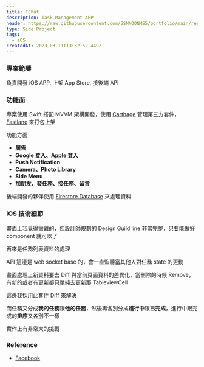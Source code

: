 ```yaml
---
title: TChat
description: Task Management APP
header: https://raw.githubusercontent.com/5SMNOONMS5/portfolio/main/resources/projects/tchat/tchat2.png
type: Side Project
tags:
  - iOS
createdAt: 2023-03-11T13:32:52.449Z
---
```


### 專案範疇

負責開發 iOS APP, 上架 App Store, 接後端 API

### 功能面

專案使用 Swift 搭配 MVVM 架構開發，使用 [Carthage](https://github.com/Carthage/Carthage) 管理第三方套件，[Fastlane](https://fastlane.tools/) 來打包上架

功能方面

* **廣告**
  <smart-figure src="https://raw.githubusercontent.com/5SMNOONMS5/portfolio/main/resources/projects/tchat/tchat5.png"></smart-figure>
* **Google 登入、Apple 登入**
  <smart-figure src="https://raw.githubusercontent.com/5SMNOONMS5/portfolio/main/resources/projects/tchat/tchat6.png"></smart-figure>
* **Push Notification**
  <smart-figure src="https://raw.githubusercontent.com/5SMNOONMS5/portfolio/main/resources/projects/tchat/tchat7.png"></smart-figure>
* **Camera、Photo Library**
  <smart-figure src="https://raw.githubusercontent.com/5SMNOONMS5/portfolio/main/resources/projects/tchat/tchat8.png"></smart-figure> 
* **Side Menu**
  <smart-figure src="https://raw.githubusercontent.com/5SMNOONMS5/portfolio/main/resources/projects/tchat/tchat9.png"></smart-figure>
* **加朋友、發任務、接任務、留言**
  <smart-figure src="https://raw.githubusercontent.com/5SMNOONMS5/portfolio/main/resources/projects/tchat/tchat10.png"></smart-figure>
  <smart-figure src="https://raw.githubusercontent.com/5SMNOONMS5/portfolio/main/resources/projects/tchat/tchat11.png"></smart-figure>

後端開發的夥伴使用 [Firestore Database](https://cloud.google.com/firestore?utm_source=google&utm_medium=cpc&utm_campaign=japac-SG-all-en-dr-SKWS-all-all-trial-DSA-dr-1605216&utm_content=text-ad-none-none-DEV_c-CRE_655856180813-ADGP_Hybrid+%7C+SKWS+-+BRO+%7C+DSA+~+All+Webpages-KWID_39700076131768134-dsa-1456167871416&userloc_9040379-network_g&utm_term=KW_&gad_source=1&gclid=Cj0KCQiAyeWrBhDDARIsAGP1mWSED2MSOv_Waz351u-cUvO-9caMVbP6BUz9PHmCT77tJpVdjwE-POkaAvGjEALw_wcB&gclsrc=aw.ds) 來處理資料

### iOS 技術細節

畫面上我覺得蠻難的，但設計師規劃的 Design Guild line 非常完整，只要能做好 component 就可以了

<smart-figure image-class="w-[251px]" src="https://raw.githubusercontent.com/5SMNOONMS5/portfolio/main/resources/projects/tchat/tchat1.png"></smart-figure>

再來是任務列表資料的處理

<smart-figure image-class="w-[203px]" src="https://raw.githubusercontent.com/5SMNOONMS5/portfolio/main/resources/projects/tchat/tchat4.png"></smart-figure>

API 這邊是 web socket base 的，會一直監聽當其他人對任務 state 的更動

畫面處理上新資料要去 Diff 與當前頁面資料的差異化，當刪除的時候 Remove，有新的或者有更新都只單純去更新那 TableviewCell 

這邊我採用此套件 [Diff](https://github.com/wokalski/Diff.swift) 來解決

而任務又分成**我的任務**跟**他的任務**，然後再各別分成**進行中**跟**已完成**，進行中跟完成的**排序**又各別不一樣

實作上有非常大的挑戰

### Reference

* [Facebook](https://www.facebook.com/tchat.work/)

